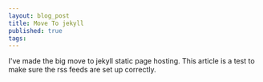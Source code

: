 ```yaml
---
layout: blog_post
title: Move To jekyll
published: true
tags:
---
```


I've made the big move to jekyll static page hosting. This article is a test to make sure the rss feeds are set up correctly.
